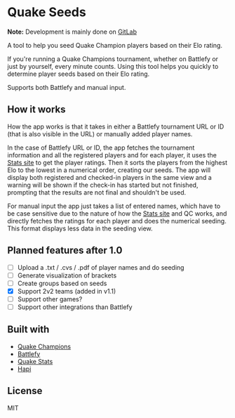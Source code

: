 # Quake Seeds

**Note:** Development is mainly done on [GitLab](https://gitlab.com/laznic/quake-seeds)

A tool to help you seed Quake Champion players based on their Elo rating.

If you're running a Quake Champions tournament, whether on
Battlefy or just by yourself, every minute counts. Using this tool helps you quickly to determine player seeds based on their Elo rating.

Supports both Battlefy and manual input.

## How it works
How the app works is that it takes in either a Battlefy tournament URL or ID (that is also visible in the URL) or manually added player names.

In the case of Battlefy URL or ID, the app fetches the tournament information and all the registered players and for each player, it uses the [Stats site](https://stats.quake.com)
to get the player ratings. Then it sorts the players from the highest Elo to the lowest in a numerical order, creating our seeds. The app will display both registered and checked-in players
in the same view and a warning will be shown if the check-in has started but not finished, prompting that the results are not final and shouldn't be used.

For manual input the app just takes a list of entered names, which have to be case sensitive due to the nature of how the [Stats site](https://stats.quake.com) and QC works, and directly fetches the ratings for each player
and does the numerical seeding. This format displays less data in the seeding view.

## Planned features after 1.0

- [ ] Upload a .txt / .cvs / .pdf of player names and do seeding
- [ ] Generate visualization of brackets
- [ ] Create groups based on seeds
- [x] Support 2v2 teams (added in v1.1)
- [ ] Support other games?
- [ ] Support other integrations than Battlefy

## Built with
- [Quake Champions](https://quake.bethesda.net/en)
- [Battlefy](https://battlefy.com)
- [Quake Stats](https://stats.quake.com)
- [Hapi](https://hapijs.com/)

## License
MIT
